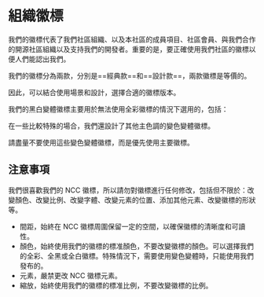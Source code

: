 # 組織徽標

我們的徽標代表了我們社區組織、以及本社區的成員項目、社區會員、與我們合作的開源社區組織以及支持我們的開發者。重要的是，要正確使用我們社區的徽標以便人們能認出我們。

我們的徽標分為兩款，分別是==經典款==和==設計款==，兩款徽標是等價的。

因此，可以結合使用場景和設計，選擇合適的徽標版本。

我們的黑白變體徽標主要用於無法使用全彩徽標的情況下選用的，包括：

在一些比較特殊的場合，我們還設計了其他主色調的變色變體徽標。

請盡量不要使用這些變色變體徽標，而是優先使用主要徽標。

## 注意事項

我們很喜歡我們的 NCC 徽標，所以請勿對徽標進行任何修改，包括但不限於：改變顏色、改變比例、改變字體、改變元素的位置、添加其他元素、改變徽標的形狀等。

- 間距，始終在 NCC 徽標周圍保留一定的空間，以確保徽標的清晰度和可讀性。
- 顏色，始終使用我們的徽標的標准顏色，不要改變徽標的顏色。可以選擇我們的全彩、全黑或全白徽標。特殊情況下，需要使用變色變體時，只能使用我們發布的。
- 元素，嚴禁更改 NCC 徽標元素。
- 縮放，始終使用我們的徽標的標准比例，不要改變徽標的比例。
